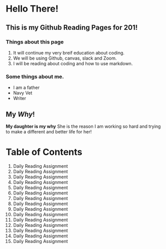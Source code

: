 # Hello There! 

## This is my Github Reading Pages for 201! 

### Things about this page
1. It will continue my very breif education about coding. 
1. We will be using Github, canvas, slack and Zoom. 
1. I will be reading about coding and how to use markdown. 

### Some things about me. 
* I am a father 
* Navy Vet 
* Writer 

## My *Why*! 
**My daughter is my why** She is the reason I am working so hard and trying to make a different and better life for her! 

# Table of Contents
1. Daily Reading Assignment
1. Daily Reading Assignment
1. Daily Reading Assignment
1. Daily Reading Assignment
1. Daily Reading Assignment
1. Daily Reading Assignment
1. Daily Reading Assignment
1. Daily Reading Assignment
1. Daily Reading Assignment
1. Daily Reading Assignment
1. Daily Reading Assignment
1. Daily Reading Assignment
1. Daily Reading Assignment
1. Daily Reading Assignment
1. Daily Reading Assignment